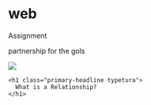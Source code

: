 # web
Assignment
<!DOCTYPE html>
<html>
<head>
	<title>partnership </title>
	<div class="header typetura">
  <nav>
    <div class="logo">partnership for the gols</div>
    
  </nav>

  <img
    class="header-img"
    src="https://globescan.com/wp-content/uploads/2018/05/rsz_istock-183060490-1024x576.jpg"
    alt=" "
  />
  <div class="header-group">
   
    <h1 class="primary-headline typetura">
      What is a Relationship?
    </h1>
   
  </div>
</div>

</head>
<body>

</body>
</html>
